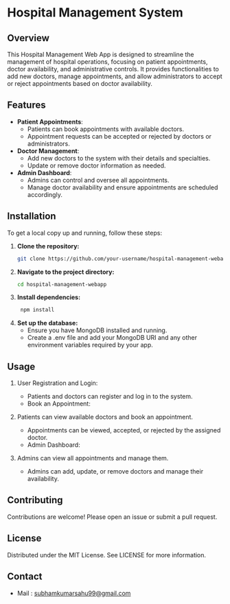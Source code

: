 
# Hospital Management System

## Overview

This Hospital Management Web App is designed to streamline the management of hospital operations, focusing on patient appointments, doctor availability, and administrative controls. It provides functionalities to add new doctors, manage appointments, and allow administrators to accept or reject appointments based on doctor availability.

## Features

- **Patient Appointments**: 
  - Patients can book appointments with available doctors.
  - Appointment requests can be accepted or rejected by doctors or administrators.
- **Doctor Management**: 
  - Add new doctors to the system with their details and specialties.
  - Update or remove doctor information as needed.
- **Admin Dashboard**: 
  - Admins can control and oversee all appointments.
  - Manage doctor availability and ensure appointments are scheduled accordingly.

## Installation

To get a local copy up and running, follow these steps:

1. **Clone the repository:**
   ```sh
   git clone https://github.com/your-username/hospital-management-webapp.git

 2.  **Navigate to the project directory:**
     ```sh
     cd hospital-management-webapp

 3. **Install dependencies:**
    ```sh
     npm install

 4. **Set up the database:**
    - Ensure you have MongoDB installed and running.
    - Create a .env file and add your MongoDB URI and any other environment variables required by your app.

    

 ## Usage 
 1. User Registration and Login:

     - Patients and doctors can register and log in to the system.
     - Book an Appointment:

 2. Patients can view available doctors and book an appointment.
     - Appointments can be viewed, accepted, or rejected by the assigned doctor.
     - Admin Dashboard:

 3. Admins can view all appointments and manage them.
    - Admins can add, update, or remove doctors and manage their availability.

## Contributing
 Contributions are welcome! Please open an issue or submit a pull request.

 ## License
  Distributed under the MIT License. See LICENSE for more information.

## Contact
  - Mail : subhamkumarsahu99@gmail.com


   








